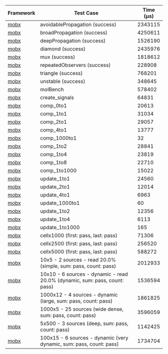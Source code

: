 | Framework | Test Case | Time (μs) |
| --- | --- | --- |
| [mobx](https://github.com/mobxjs/mobx.dart) | avoidablePropagation (success) | 2343115 |
| [mobx](https://github.com/mobxjs/mobx.dart) | broadPropagation (success) | 4250611 |
| [mobx](https://github.com/mobxjs/mobx.dart) | deepPropagation (success) | 1526190 |
| [mobx](https://github.com/mobxjs/mobx.dart) | diamond (success) | 2435976 |
| [mobx](https://github.com/mobxjs/mobx.dart) | mux (success) | 1818612 |
| [mobx](https://github.com/mobxjs/mobx.dart) | repeatedObservers (success) | 228908 |
| [mobx](https://github.com/mobxjs/mobx.dart) | triangle (success) | 768201 |
| [mobx](https://github.com/mobxjs/mobx.dart) | unstable (success) | 348645 |
| [mobx](https://github.com/mobxjs/mobx.dart) | molBench | 578402 |
| [mobx](https://github.com/mobxjs/mobx.dart) | create_signals | 64831 |
| [mobx](https://github.com/mobxjs/mobx.dart) | comp_0to1 | 20613 |
| [mobx](https://github.com/mobxjs/mobx.dart) | comp_1to1 | 31034 |
| [mobx](https://github.com/mobxjs/mobx.dart) | comp_2to1 | 29057 |
| [mobx](https://github.com/mobxjs/mobx.dart) | comp_4to1 | 13777 |
| [mobx](https://github.com/mobxjs/mobx.dart) | comp_1000to1 | 32 |
| [mobx](https://github.com/mobxjs/mobx.dart) | comp_1to2 | 28841 |
| [mobx](https://github.com/mobxjs/mobx.dart) | comp_1to4 | 23819 |
| [mobx](https://github.com/mobxjs/mobx.dart) | comp_1to8 | 22710 |
| [mobx](https://github.com/mobxjs/mobx.dart) | comp_1to1000 | 15022 |
| [mobx](https://github.com/mobxjs/mobx.dart) | update_1to1 | 24560 |
| [mobx](https://github.com/mobxjs/mobx.dart) | update_2to1 | 12014 |
| [mobx](https://github.com/mobxjs/mobx.dart) | update_4to1 | 6963 |
| [mobx](https://github.com/mobxjs/mobx.dart) | update_1000to1 | 60 |
| [mobx](https://github.com/mobxjs/mobx.dart) | update_1to2 | 12356 |
| [mobx](https://github.com/mobxjs/mobx.dart) | update_1to4 | 6113 |
| [mobx](https://github.com/mobxjs/mobx.dart) | update_1to1000 | 165 |
| [mobx](https://github.com/mobxjs/mobx.dart) | cellx1000 (first: pass, last: pass) | 71306 |
| [mobx](https://github.com/mobxjs/mobx.dart) | cellx2500 (first: pass, last: pass) | 256520 |
| [mobx](https://github.com/mobxjs/mobx.dart) | cellx5000 (first: pass, last: pass) | 588272 |
| [mobx](https://github.com/mobxjs/mobx.dart) | 10x5 - 2 sources - read 20.0% (simple, sum: pass, count: pass) | 2012933 |
| [mobx](https://github.com/mobxjs/mobx.dart) | 10x10 - 6 sources - dynamic - read 20.0% (dynamic, sum: pass, count: pass) | 1536594 |
| [mobx](https://github.com/mobxjs/mobx.dart) | 1000x12 - 4 sources - dynamic (large, sum: pass, count: pass) | 1861825 |
| [mobx](https://github.com/mobxjs/mobx.dart) | 1000x5 - 25 sources (wide dense, sum: pass, count: pass) | 3596059 |
| [mobx](https://github.com/mobxjs/mobx.dart) | 5x500 - 3 sources (deep, sum: pass, count: pass) | 1142425 |
| [mobx](https://github.com/mobxjs/mobx.dart) | 100x15 - 6 sources - dynamic (very dynamic, sum: pass, count: pass) | 1734704 |
